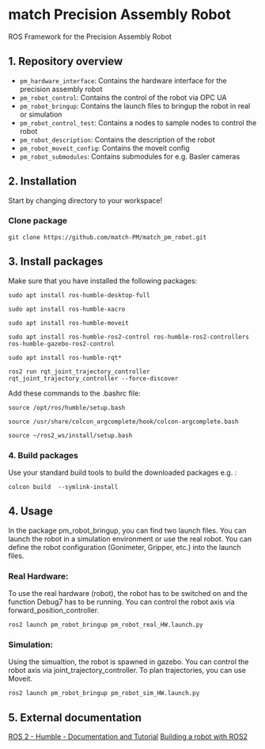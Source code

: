 # match Precision Assembly Robot 
ROS Framework for the Precision Assembly Robot
## 1. Repository overview
* `pm_hardware_interface`: Contains the hardware interface for the precision assembly robot
* `pm_robot_control`: Contains the control of the robot via OPC UA
* `pm_robot_bringup`: Contains the launch files to bringup the robot in real or simulation
* `pm_robot_control_test`: Contains a nodes to sample nodes to control the robot
* `pm_robot_description`: Contains the description of the robot 
* `pm_robot_moveit_config`: Contains the moveit config 
* `pm_robot_submodules`: Contains submodules for e.g. Basler cameras


## 2. Installation 
Start by changing directory to your workspace!

### Clone package
```
git clone https://github.com/match-PM/match_pm_robot.git
```
## 3. Install packages
Make sure that you have installed the following packages:

```
sudo apt install ros-humble-desktop-full
```
```
sudo apt install ros-humble-xacro
```
```
sudo apt install ros-humble-moveit
```
```
sudo apt install ros-humble-ros2-control ros-humble-ros2-controllers ros-humble-gazebo-ros2-control
```
```
sudo apt install ros-humble-rqt*
```
```
ros2 run rqt_joint_trajectory_controller rqt_joint_trajectory_controller --force-discover
```
Add these commands to the .bashrc file: 
```
source /opt/ros/humble/setup.bash
```
```
source /usr/share/colcon_argcomplete/hook/colcon-argcomplete.bash
```
```
source ~/ros2_ws/install/setup.bash
```

### 4. Build packages
Use your standard build tools to build the downloaded packages e.g. : 
```
colcon build  --symlink-install
```


## 4. Usage
In the package pm_robot_bringup, you can find two launch files. 
You can launch the robot in a simulation environment or use the real robot.
You can define the robot configuration (Gonimeter, Gripper, etc.) into the launch files. 

### Real Hardware:
To use the real hardware (robot), the robot has to be switched on and the function Debug7 has to be running. You can control the robot axis via forward_position_controller. 

```
ros2 launch pm_robot_bringup pm_robot_real_HW.launch.py 
```
### Simulation:
Using the simualtion, the robot is spawned in gazebo. You can control the robot axis via joint_trajectory_controller. To plan trajectories, you can use Moveit. 
```
ros2 launch pm_robot_bringup pm_robot_sim_HW.launch.py 
```

## 5. External documentation
[ROS 2 - Humble - Documentation and Tutorial](https://docs.ros.org/en/humble/Tutorials/Beginner-Client-Libraries/Colcon-Tutorial.html)
[Building a robot with ROS2](https://www.youtube.com/@ArticulatedRobotics/playlists)


